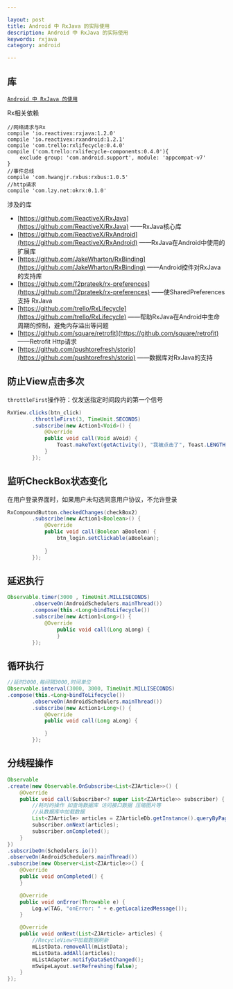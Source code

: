 ```yaml
---

layout: post
title: Android 中 RxJava 的实际使用
description: Android 中 RxJava 的实际使用
keywords: rxjava
category: android

---
```


## 库

[`Android 中 RxJava 的使用`](http://www.psvmc.cn/android-rxjava.html)

Rx相关依赖

```
//网络请求与Rx
compile 'io.reactivex:rxjava:1.2.0'
compile 'io.reactivex:rxandroid:1.2.1'
compile 'com.trello:rxlifecycle:0.4.0'
compile ('com.trello:rxlifecycle-components:0.4.0'){
    exclude group: 'com.android.support', module: 'appcompat-v7'
}
//事件总线
compile 'com.hwangjr.rxbus:rxbus:1.0.5'
//http请求
compile 'com.lzy.net:okrx:0.1.0'
```

涉及的库

+ [https://github.com/ReactiveX/RxJava](https://github.com/ReactiveX/RxJava) ——RxJava核心库
+ [https://github.com/ReactiveX/RxAndroid](https://github.com/ReactiveX/RxAndroid) ——RxJava在Android中使用的扩展库
+ [https://github.com/JakeWharton/RxBinding](https://github.com/JakeWharton/RxBinding) ——Android控件对RxJava的支持库
+ [https://github.com/f2prateek/rx-preferences](https://github.com/f2prateek/rx-preferences) ——使SharedPreferences支持 RxJava
+ [https://github.com/trello/RxLifecycle](https://github.com/trello/RxLifecycle) ——帮助RxJava在Android中生命周期的控制，避免内存溢出等问题
+ [https://github.com/square/retrofit](https://github.com/square/retrofit) ——Retrofit Http请求
+ [https://github.com/pushtorefresh/storio](https://github.com/pushtorefresh/storio) ——数据库对RxJava的支持

## 防止View点击多次

`throttleFirst`操作符：仅发送指定时间段内的第一个信号

```java
RxView.clicks(btn_click)
        .throttleFirst(3, TimeUnit.SECONDS)
        .subscribe(new Action1<Void>() {
            @Override
            public void call(Void aVoid) {
                Toast.makeText(getActivity(), "我被点击了", Toast.LENGTH_SHORT).show();
            }
        });
```

## 监听CheckBox状态变化

在用户登录界面时，如果用户未勾选同意用户协议，不允许登录

```java
RxCompoundButton.checkedChanges(checkBox2)
        .subscribe(new Action1<Boolean>() {
            @Override
            public void call(Boolean aBoolean) {
                btn_login.setClickable(aBoolean);
                
            }
        });
```

## 延迟执行

```java
Observable.timer(3000 , TimeUnit.MILLISECONDS)
        .observeOn(AndroidSchedulers.mainThread())
        .compose(this.<Long>bindToLifecycle())
        .subscribe(new Action1<Long>() {
			@Override
				public void call(Long aLong) {
				}
        });
```


## 循环执行

```java
//延时3000,每间隔3000,时间单位
Observable.interval(3000, 3000, TimeUnit.MILLISECONDS)
.compose(this.<Long>bindToLifecycle())
        .observeOn(AndroidSchedulers.mainThread())
        .subscribe(new Action1<Long>() {
            @Override
            public void call(Long aLong) {

            }
        });
```

## 分线程操作

```java
Observable
.create(new Observable.OnSubscribe<List<ZJArticle>>() {
    @Override
    public void call(Subscriber<? super List<ZJArticle>> subscriber) {
    	//耗时的操作 如查询数据库 访问接口数据 压缩图片等
        //从数据库中加载数据
        List<ZJArticle> articles = ZJArticleDb.getInstance().queryByPage(0);
        subscriber.onNext(articles);
        subscriber.onCompleted();
    }
})
.subscribeOn(Schedulers.io())
.observeOn(AndroidSchedulers.mainThread())
.subscribe(new Observer<List<ZJArticle>>() {
    @Override
    public void onCompleted() {
    }

    @Override
    public void onError(Throwable e) {
        Log.w(TAG, "onError: " + e.getLocalizedMessage());
    }

    @Override
    public void onNext(List<ZJArticle> articles) {
        //RecycleView中加载数据刷新
        mListData.removeAll(mListData);
        mListData.addAll(articles);
        mListAdapter.notifyDataSetChanged();
        mSwipeLayout.setRefreshing(false);
    }
});
```
